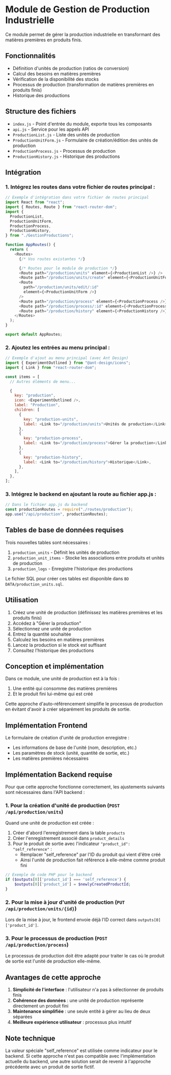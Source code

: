 # Module de Gestion de Production Industrielle

Ce module permet de gérer la production industrielle en transformant des matières premières en produits finis.

## Fonctionnalités

- Définition d'unités de production (ratios de conversion)
- Calcul des besoins en matières premières
- Vérification de la disponibilité des stocks
- Processus de production (transformation de matières premières en produits finis)
- Historique des productions

## Structure des fichiers

- `index.js` - Point d'entrée du module, exporte tous les composants
- `api.js` - Service pour les appels API
- `ProductionList.js` - Liste des unités de production
- `ProductionUnitForm.js` - Formulaire de création/édition des unités de production
- `ProductionProcess.js` - Processus de production
- `ProductionHistory.js` - Historique des productions

## Intégration

### 1. Intégrez les routes dans votre fichier de routes principal :

```javascript
// Exemple d'intégration dans votre fichier de routes principal
import React from "react";
import { Routes, Route } from "react-router-dom";
import {
  ProductionList,
  ProductionUnitForm,
  ProductionProcess,
  ProductionHistory,
} from "./GestionProductions";

function AppRoutes() {
  return (
    <Routes>
      {/* Vos routes existantes */}

      {/* Routes pour le module de production */}
      <Route path="/production/units" element={<ProductionList />} />
      <Route path="/production/units/create" element={<ProductionUnitForm />} />
      <Route
        path="/production/units/edit/:id"
        element={<ProductionUnitForm />}
      />
      <Route path="/production/process" element={<ProductionProcess />} />
      <Route path="/production/process/:id" element={<ProductionProcess />} />
      <Route path="/production/history" element={<ProductionHistory />} />
    </Routes>
  );
}

export default AppRoutes;
```

### 2. Ajoutez les entrées au menu principal :

```javascript
// Exemple d'ajout au menu principal (avec Ant Design)
import { ExperimentOutlined } from "@ant-design/icons";
import { Link } from "react-router-dom";

const items = [
  // Autres éléments de menu...

  {
    key: "production",
    icon: <ExperimentOutlined />,
    label: "Production",
    children: [
      {
        key: "production-units",
        label: <Link to="/production/units">Unités de production</Link>,
      },
      {
        key: "production-process",
        label: <Link to="/production/process">Gérer la production</Link>,
      },
      {
        key: "production-history",
        label: <Link to="/production/history">Historique</Link>,
      },
    ],
  },
];
```

### 3. Intégrez le backend en ajoutant la route au fichier app.js :

```javascript
// Dans le fichier app.js du backend
const productionRoutes = require("./routes/production");
app.use("/api/production", productionRoutes);
```

## Tables de base de données requises

Trois nouvelles tables sont nécessaires :

1. `production_units` - Définit les unités de production
2. `production_unit_items` - Stocke les associations entre produits et unités de production
3. `production_logs` - Enregistre l'historique des productions

Le fichier SQL pour créer ces tables est disponible dans `BD DATA/production_units.sql`.

## Utilisation

1. Créez une unité de production (définissez les matières premières et les produits finis)
2. Accédez à "Gérer la production"
3. Sélectionnez une unité de production
4. Entrez la quantité souhaitée
5. Calculez les besoins en matières premières
6. Lancez la production si le stock est suffisant
7. Consultez l'historique des productions

## Conception et implémentation

Dans ce module, une unité de production est à la fois :

1. Une entité qui consomme des matières premières
2. Et le produit fini lui-même qui est créé

Cette approche d'auto-référencement simplifie le processus de production en évitant d'avoir à créer séparément les produits de sortie.

## Implémentation Frontend

Le formulaire de création d'unité de production enregistre :

- Les informations de base de l'unité (nom, description, etc.)
- Les paramètres de stock (unité, quantité de sortie, etc.)
- Les matières premières nécessaires

## Implémentation Backend requise

Pour que cette approche fonctionne correctement, les ajustements suivants sont nécessaires dans l'API backend :

### 1. Pour la création d'unité de production (`POST /api/production/units`)

Quand une unité de production est créée :

1. Créer d'abord l'enregistrement dans la table `products`
2. Créer l'enregistrement associé dans `product_details`
3. Pour le produit de sortie avec l'indicateur `"product_id": "self_reference"` :
   - Remplacer "self_reference" par l'ID du produit qui vient d'être créé
   - Ainsi l'unité de production fait référence à elle-même comme produit fini

```php
// Exemple de code PHP pour le backend
if ($outputs[0]['product_id'] === 'self_reference') {
    $outputs[0]['product_id'] = $newlyCreatedProductId;
}
```

### 2. Pour la mise à jour d'unité de production (`PUT /api/production/units/{id}`)

Lors de la mise à jour, le frontend envoie déjà l'ID correct dans `outputs[0]['product_id']`.

### 3. Pour le processus de production (`POST /api/production/process`)

Le processus de production doit être adapté pour traiter le cas où le produit de sortie est l'unité de production elle-même.

## Avantages de cette approche

1. **Simplicité de l'interface** : l'utilisateur n'a pas à sélectionner de produits finis
2. **Cohérence des données** : une unité de production représente directement un produit fini
3. **Maintenance simplifiée** : une seule entité à gérer au lieu de deux séparées
4. **Meilleure expérience utilisateur** : processus plus intuitif

## Note technique

La valeur spéciale "self_reference" est utilisée comme indicateur pour le backend. Si cette approche n'est pas compatible avec l'implémentation actuelle du backend, une autre solution serait de revenir à l'approche précédente avec un produit de sortie fictif.
